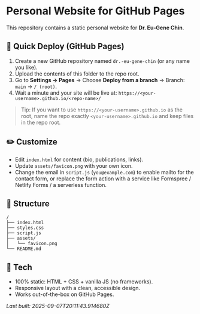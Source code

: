 # Personal Website for GitHub Pages

This repository contains a static personal website for **Dr. Eu‑Gene Chin**.

## 🚀 Quick Deploy (GitHub Pages)

1. Create a new GitHub repository named `dr.-eu‑gene-chin` (or any name you like).
2. Upload the contents of this folder to the repo root.
3. Go to **Settings → Pages** → Choose **Deploy from a branch** → Branch: `main` → `/ (root)`.
4. Wait a minute and your site will be live at: `https://<your-username>.github.io/<repo-name>/`

> Tip: If you want to use `https://<your-username>.github.io` as the root, name the repo exactly `<your-username>.github.io` and keep files in the repo root.

## ✏️ Customize

- Edit `index.html` for content (bio, publications, links).
- Update `assets/favicon.png` with your own icon.
- Change the email in `script.js` (`you@example.com`) to enable mailto for the contact form,
  or replace the form action with a service like Formspree / Netlify Forms / a serverless function.

## 🧱 Structure

```
/
├── index.html
├── styles.css
├── script.js
├── assets/
│   └── favicon.png
└── README.md
```

## 🧰 Tech

- 100% static: HTML + CSS + vanilla JS (no frameworks).
- Responsive layout with a clean, accessible design.
- Works out-of-the-box on GitHub Pages.

_Last built: 2025-09-07T20:11:43.914680Z_